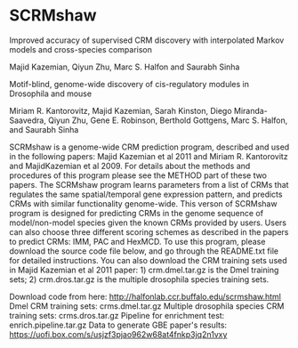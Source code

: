 # SCRMshaw
Improved accuracy of supervised CRM discovery with interpolated Markov models and cross-species comparison

Majid Kazemian, Qiyun Zhu, Marc S. Halfon and Saurabh Sinha

 

Motif-blind, genome-wide discovery of cis-regulatory modules in Drosophila and mouse

Miriam R. Kantorovitz, Majid Kazemian, Sarah Kinston, Diego Miranda-Saavedra, Qiyun Zhu, Gene E. Robinson, Berthold Gottgens, Marc S. Halfon, and Saurabh Sinha

 

 

SCRMshaw is a genome-wide CRM prediction program, described and used in the following papers: Majid Kazemian et al 2011 and Miriam R. Kantorovitz and MajidKazemian et al 2009. For details about the methods and procedures of this program please see the METHOD part of these two papers. The SCRMshaw program learns parameters from a list of CRMs that regulates the same spatial/temporal gene expression pattern, and predicts CRMs with similar functionality genome-wide. This verson of SCRMshaw program is designed for predicting CRMs in the genome sequence of model/non-model species given the known CRMs provided by users. Users can also choose three different scoring schemes as described in the papers to predict CRMs: IMM, PAC and HexMCD. To use this program, please download the source code file below, and go through the README.txt file for detailed instructions. You can also download the CRM training sets used in Majid Kazemian et al 2011 paper: 1) crm.dmel.tar.gz is the Dmel training sets; 2) crm.dros.tar.gz is the multiple drosophila species training sets.

 Download code from here: http://halfonlab.ccr.buffalo.edu/scrmshaw.html
 Dmel CRM training sets: crms.dmel.tar.gz
 Multiple drosophila species CRM training sets: crms.dros.tar.gz
 Pipeline for enrichment test: enrich.pipeline.tar.gz
 Data to generate GBE paper's results: https://uofi.box.com/s/usjzf3pjao962w68at4fnkp3jq2n1vxy
